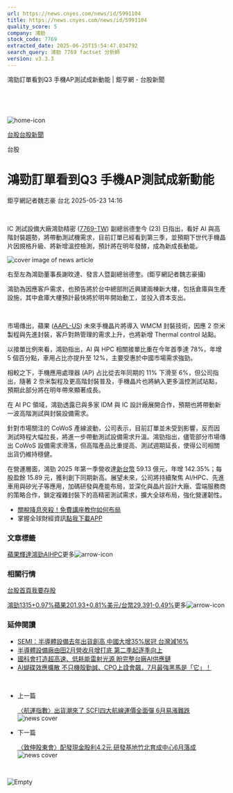 ```yaml
---
url: https://news.cnyes.com/news/id/5991104
title: https://news.cnyes.com/news/id/5991104
quality_score: 5
company: 鴻勁
stock_code: 7769
extracted_date: 2025-06-25T15:54:47.834792
search_query: 鴻勁 7769 factset 分析師
version: v3.3.3
---
```


鴻勁訂單看到Q3 手機AP測試成新動能 | 鉅亨網 - 台股新聞

‌

‌

![home-icon](/assets/icons/breadCrumb/symbol-icon-home.svg)

[台股](/news/cat/tw_stock)[台股新聞](/news/cat/tw_stock_news)

台股

# 鴻勁訂單看到Q3 手機AP測試成新動能

鉅亨網記者魏志豪 台北 2025-05-23 14:16

‌

IC 測試設備大廠鴻勁精密 ([7769-TW](https://www.cnyes.com/twstock/7769)) 副總翁德奎今 (23) 日指出，看好 AI 與高階封裝趨勢，將帶動測試機需求，目前訂單已經看到第三季，並預期下世代手機晶片因規格升級、將新增溫控檢測，預計將在明年發酵，成為新成長動能。

![cover image of news article](/_next/image?url=https%3A%2F%2Fcimg.cnyes.cool%2Fprod%2Fnews%2F5991104%2Fl%2Ffafc4b8275be802d0ac7d84044508fb1.jpg&w=3840&q=75)

右至左為鴻勁董事長謝旼達、發言人暨副總翁德奎。(鉅亨網記者魏志豪攝)

鴻勁為因應客戶需求，也預告將於台中總部附近興建兩棟新大樓，包括倉庫與生產設施，其中倉庫大樓預計最快將於明年開始動工，並投入資本支出。

‌

市場傳出，蘋果 ([AAPL-US](https://invest.cnyes.com/usstock/detail/AAPL)) 未來手機晶片將導入 WMCM 封裝技術，因應 2 奈米製程與先進封裝，客戶對熱管理的需求上升，也將新增 Thermal control 站點。

以接單比例來看，鴻勁指出，AI 與 HPC 相關接單比重在今年首季達 78%，年增 5 個百分點，車用占比亦提升至 12%，主要受惠於中國市場需求強勁。

相較之下，手機應用處理器 (AP) 占比從去年同期的 11% 下滑至 6%，但公司指出，隨著 2 奈米製程及更高階封裝普及，手機晶片也將納入更多溫控測試站點，預期此部分將在明年帶來顯著成長。

在 AI PC 領域，鴻勁透露已與多家 IDM 與 IC 設計廠展開合作，預期也將帶動新一波高階測試與封裝設備需求。

針對市場關注的 CoWoS 產線波動，公司表示，目前訂單並未受到影響，反而因測試時程大幅拉長，將進一步帶動測試設備需求升溫。鴻勁指出，儘管部分市場傳出 CoWoS 設備需求滑落，但高階產品比重提高、測試週期延長，使得公司相關出貨仍維持穩健。

在營運層面，鴻勁 2025 年第一季營收達[新台幣](https://invest.cnyes.com/forex/detail/usdtwd) 59.13 億元，年增 142.35%；每股盈餘 15.89 元，獲利創下同期新高。展望未來，公司將持續聚焦 AI/HPC、先進車用與矽光子等應用，加碼研發與產能布局，並深化與晶片設計大廠、雲端服務商的策略合作，鎖定複雜封裝下的高精密測試需求，擴大全球布局，強化營運韌性。

* [關稅降息夾殺！免費講座教你如何布局](https://www.rsc.com.tw/Cnyes_RSC/SeminarBooking2025InvestmentOutlook.aspx?utm_source=anue&utm_medium=usstocks_end)
* 掌握全球財經資訊[點我下載APP](http://www.cnyes.com/app/?utm_source=mweb&utm_medium=HamMenuBanner&utm_campaign=fixed&utm_content=entr)

### 文章標籤

[蘋果](https://news.cnyes.com/tag/蘋果 "蘋果")[輝達](https://news.cnyes.com/tag/輝達 "輝達")[鴻勁](https://news.cnyes.com/tag/鴻勁 "鴻勁")[AI](https://news.cnyes.com/tag/AI "AI")[HPC](https://news.cnyes.com/tag/HPC "HPC")更多![arrow-icon](/assets/icons/arrows/arrow-down.svg)

### 相關行情

[台股首頁](https://www.cnyes.com/twstock)[我要存股](https://supr.link/8OHaU)

[鴻勁1315+0.97%](https://www.cnyes.com/twstock/7769)[蘋果201.93+0.81%](https://invest.cnyes.com/usstock/detail/AAPL)[美元/台幣29.391-0.49%](https://invest.cnyes.com/forex/detail/USDTWD)更多![arrow-icon](/assets/icons/arrows/arrow-down.svg)

### 延伸閱讀

* [SEMI：半導體設備去年出貨創高 中國大增35%居冠 台灣減16%](/news/id/5941315)
* [半導體設備廠由田2月營收月增打底 第二季起逐季向上](/news/id/5890331)
* [國科會打造超高速、低耗能雷射光源 盼完整台廠AI供應鏈](/news/id/6036579)
* [AI蝴碟效應擴散 不只機殼勤誠、CPO上詮會飆，7月最強黑馬是「它」！](/news/id/6036933)

‌

* 上一篇

  [〈航運指數〉出貨潮來了 SCFI四大航線運價全面彈 6月易漲難跌](/news/id/5991335)![news cover](https://cimg.cnyes.cool/prod/news/5991335/m/fabb897c5ce8a7869a06d900277fa596.jpg)
* 下一篇

  [〈致伸股東會〉配發現金股利4.2元 研發基地竹北育成中心6月落成](/news/id/5990972)![news cover](https://cimg.cnyes.cool/prod/news/5990972/m/d7c78b8329f4dddd69caf5f539e2dca7.jpg)

‌

![Empty](/assets/icons/skeleton/empty-image.svg)

‌